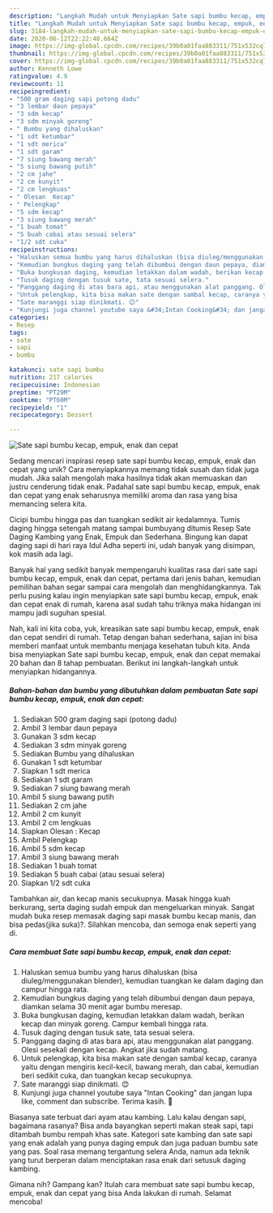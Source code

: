 ```yaml
---
description: "Langkah Mudah untuk Menyiapkan Sate sapi bumbu kecap, empuk, enak dan cepat, Enak Banget"
title: "Langkah Mudah untuk Menyiapkan Sate sapi bumbu kecap, empuk, enak dan cepat, Enak Banget"
slug: 3184-langkah-mudah-untuk-menyiapkan-sate-sapi-bumbu-kecap-empuk-enak-dan-cepat-enak-banget
date: 2020-06-12T22:22:48.664Z
image: https://img-global.cpcdn.com/recipes/39b0a01faa883311/751x532cq70/sate-sapi-bumbu-kecap-empuk-enak-dan-cepat-foto-resep-utama.jpg
thumbnail: https://img-global.cpcdn.com/recipes/39b0a01faa883311/751x532cq70/sate-sapi-bumbu-kecap-empuk-enak-dan-cepat-foto-resep-utama.jpg
cover: https://img-global.cpcdn.com/recipes/39b0a01faa883311/751x532cq70/sate-sapi-bumbu-kecap-empuk-enak-dan-cepat-foto-resep-utama.jpg
author: Kenneth Lowe
ratingvalue: 4.9
reviewcount: 11
recipeingredient:
- "500 gram daging sapi potong dadu"
- "3 lembar daun pepaya"
- "3 sdm kecap"
- "3 sdm minyak goreng"
- " Bumbu yang dihaluskan"
- "1 sdt ketumbar"
- "1 sdt merica"
- "1 sdt garam"
- "7 siung bawang merah"
- "5 siung bawang putih"
- "2 cm jahe"
- "2 cm kunyit"
- "2 cm lengkuas"
- " Olesan  Kecap"
- " Pelengkap"
- "5 sdm kecap"
- "3 siung bawang merah"
- "1 buah tomat"
- "5 buah cabai atau sesuai selera"
- "1/2 sdt cuka"
recipeinstructions:
- "Haluskan semua bumbu yang harus dihaluskan (bisa diuleg/menggunakan blender), kemudian tuangkan ke dalam daging dan campur hingga rata."
- "Kemudian bungkus daging yang telah dibumbui dengan daun pepaya, diamkan selama 30 menit agar bumbu meresap."
- "Buka bungkusan daging, kemudian letakkan dalam wadah, berikan kecap dan minyak goreng. Campur kembali hingga rata."
- "Tusuk daging dengan tusuk sate, tata sesuai selera."
- "Panggang daging di atas bara api, atau menggunakan alat panggang. Olesi sesekali dengan kecap. Angkat jika sudah matang."
- "Untuk pelengkap, kita bisa makan sate dengan sambal kecap, caranya yaitu dengan mengiris kecil-kecil, bawang merah, dan cabai, kemudian beri sedikit cuka, dan tuangkan kecap secukupnya."
- "Sate maranggi siap dinikmati. 😊"
- "Kunjungi juga channel youtube saya &#34;Intan Cooking&#34; dan jangan lupa like, comment dan subscribe. Terima kasih. 🤗"
categories:
- Resep
tags:
- sate
- sapi
- bumbu

katakunci: sate sapi bumbu 
nutrition: 217 calories
recipecuisine: Indonesian
preptime: "PT29M"
cooktime: "PT60M"
recipeyield: "1"
recipecategory: Dessert

---
```



![Sate sapi bumbu kecap, empuk, enak dan cepat](https://img-global.cpcdn.com/recipes/39b0a01faa883311/751x532cq70/sate-sapi-bumbu-kecap-empuk-enak-dan-cepat-foto-resep-utama.jpg)

Sedang mencari inspirasi resep sate sapi bumbu kecap, empuk, enak dan cepat yang unik? Cara menyiapkannya memang tidak susah dan tidak juga mudah. Jika salah mengolah maka hasilnya tidak akan memuaskan dan justru cenderung tidak enak. Padahal sate sapi bumbu kecap, empuk, enak dan cepat yang enak seharusnya memiliki aroma dan rasa yang bisa memancing selera kita.

Cicipi bumbu hingga pas dan tuangkan sedikit air kedalamnya. Tumis daging hingga setengah matang sampai bumbuyang ditumis Resep Sate Daging Kambing yang Enak, Empuk dan Sederhana. Bingung kan dapat daging sapi di hari raya Idul Adha seperti ini, udah banyak yang disimpan, kok masih ada lagi.

Banyak hal yang sedikit banyak mempengaruhi kualitas rasa dari sate sapi bumbu kecap, empuk, enak dan cepat, pertama dari jenis bahan, kemudian pemilihan bahan segar sampai cara mengolah dan menghidangkannya. Tak perlu pusing kalau ingin menyiapkan sate sapi bumbu kecap, empuk, enak dan cepat enak di rumah, karena asal sudah tahu triknya maka hidangan ini mampu jadi suguhan spesial.


Nah, kali ini kita coba, yuk, kreasikan sate sapi bumbu kecap, empuk, enak dan cepat sendiri di rumah. Tetap dengan bahan sederhana, sajian ini bisa memberi manfaat untuk membantu menjaga kesehatan tubuh kita. Anda bisa menyiapkan Sate sapi bumbu kecap, empuk, enak dan cepat memakai 20 bahan dan 8 tahap pembuatan. Berikut ini langkah-langkah untuk menyiapkan hidangannya.

<!--inarticleads1-->

##### Bahan-bahan dan bumbu yang dibutuhkan dalam pembuatan Sate sapi bumbu kecap, empuk, enak dan cepat:

1. Sediakan 500 gram daging sapi (potong dadu)
1. Ambil 3 lembar daun pepaya
1. Gunakan 3 sdm kecap
1. Sediakan 3 sdm minyak goreng
1. Sediakan  Bumbu yang dihaluskan
1. Gunakan 1 sdt ketumbar
1. Siapkan 1 sdt merica
1. Sediakan 1 sdt garam
1. Sediakan 7 siung bawang merah
1. Ambil 5 siung bawang putih
1. Sediakan 2 cm jahe
1. Ambil 2 cm kunyit
1. Ambil 2 cm lengkuas
1. Siapkan  Olesan : Kecap
1. Ambil  Pelengkap
1. Ambil 5 sdm kecap
1. Ambil 3 siung bawang merah
1. Sediakan 1 buah tomat
1. Sediakan 5 buah cabai (atau sesuai selera)
1. Siapkan 1/2 sdt cuka


Tambahkan air, dan kecap manis secukupnya. Masak hingga kuah berkurang, serta daging sudah empuk dan mengeluarkan minyak. Sangat mudah buka resep memasak daging sapi masak bumbu kecap manis, dan bisa pedas(jika suka)?. Silahkan mencoba, dan semoga enak seperti yang di. 

<!--inarticleads2-->

##### Cara membuat Sate sapi bumbu kecap, empuk, enak dan cepat:

1. Haluskan semua bumbu yang harus dihaluskan (bisa diuleg/menggunakan blender), kemudian tuangkan ke dalam daging dan campur hingga rata.
1. Kemudian bungkus daging yang telah dibumbui dengan daun pepaya, diamkan selama 30 menit agar bumbu meresap.
1. Buka bungkusan daging, kemudian letakkan dalam wadah, berikan kecap dan minyak goreng. Campur kembali hingga rata.
1. Tusuk daging dengan tusuk sate, tata sesuai selera.
1. Panggang daging di atas bara api, atau menggunakan alat panggang. Olesi sesekali dengan kecap. Angkat jika sudah matang.
1. Untuk pelengkap, kita bisa makan sate dengan sambal kecap, caranya yaitu dengan mengiris kecil-kecil, bawang merah, dan cabai, kemudian beri sedikit cuka, dan tuangkan kecap secukupnya.
1. Sate maranggi siap dinikmati. 😊
1. Kunjungi juga channel youtube saya &#34;Intan Cooking&#34; dan jangan lupa like, comment dan subscribe. Terima kasih. 🤗


Biasanya sate terbuat dari ayam atau kambing. Lalu kalau dengan sapi, bagaimana rasanya? Bisa anda bayangkan seperti makan steak sapi, tapi ditambah bumbu rempah khas sate. Kategori sate kambing dan sate sapi yang enak adalah yang punya daging empuk dan juga paduan bumbu sate yang pas. Soal rasa memang tergantung selera Anda, namun ada teknik yang turut berperan dalam menciptakan rasa enak dari setusuk daging kambing. 

Gimana nih? Gampang kan? Itulah cara membuat sate sapi bumbu kecap, empuk, enak dan cepat yang bisa Anda lakukan di rumah. Selamat mencoba!
